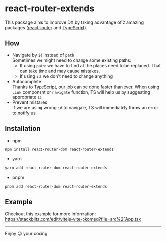 # react-router-extends
This package aims to improve DX by taking advantage of 2 amazing packages ([react-router](https://reactrouter.com/) and [TypeScript](https://www.typescriptlang.org/)).

## How
- Navigate by `id` instead of `path`\
  Sometimes we might need to change some existing paths:
  + If using `path`: we have to find all the places need to be replaced. That can take time and may cause mistakes.
  + If using `id`: we don't need to change anything
- Autocomplete\
  Thanks to TypeScript, our job can be done faster than ever. When using `Link` component or `navigate` function, TS will help us by suggesting appropriate `id`
- Prevent mistakes\
  If we are using wrong `id` to navigate, TS will immediately throw an error to notify us

## Installation
- npm
```bash
npm install react-router-dom react-router-extends
```
- yarn
 ```bash
yarn add react-router-dom react-router-extends
```
- pnpm
```bash
pnpm add react-router-dom react-router-extends
```

## Example
Checkout this example for more information: https://stackblitz.com/edit/vitejs-vite-pkomeq?file=src%2FApp.tsx

---
Enjoy 😉 your coding
